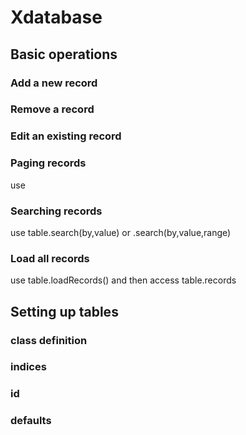 # Xdatabase
## Basic operations
### Add a new record
### Remove a record
### Edit an existing record
### Paging records
 use 
### Searching records
 use table.search(by,value) or .search(by,value,range)
 
### Load all records
 use table.loadRecords() and then access table.records

## Setting up tables
### class definition
### indices
### id
### defaults
### 

 